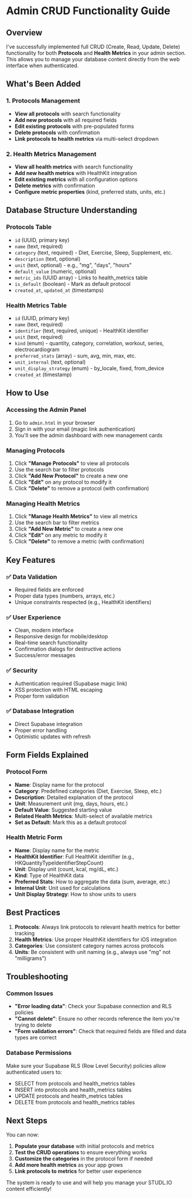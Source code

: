 # Admin CRUD Functionality Guide

## Overview
I've successfully implemented full CRUD (Create, Read, Update, Delete) functionality for both **Protocols** and **Health Metrics** in your admin section. This allows you to manage your database content directly from the web interface when authenticated.

## What's Been Added

### 1. **Protocols Management**
- **View all protocols** with search functionality
- **Add new protocols** with all required fields
- **Edit existing protocols** with pre-populated forms
- **Delete protocols** with confirmation
- **Link protocols to health metrics** via multi-select dropdown

### 2. **Health Metrics Management**
- **View all health metrics** with search functionality
- **Add new health metrics** with HealthKit integration
- **Edit existing metrics** with all configuration options
- **Delete metrics** with confirmation
- **Configure metric properties** (kind, preferred stats, units, etc.)

## Database Structure Understanding

### Protocols Table
- `id` (UUID, primary key)
- `name` (text, required)
- `category` (text, required) - Diet, Exercise, Sleep, Supplement, etc.
- `description` (text, optional)
- `unit` (text, optional) - e.g., "mg", "days", "hours"
- `default_value` (numeric, optional)
- `metric_ids` (UUID array) - Links to health_metrics table
- `is_default` (boolean) - Mark as default protocol
- `created_at`, `updated_at` (timestamps)

### Health Metrics Table
- `id` (UUID, primary key)
- `name` (text, required)
- `identifier` (text, required, unique) - HealthKit identifier
- `unit` (text, required)
- `kind` (enum) - quantity, category, correlation, workout, series, electrocardiogram
- `preferred_stats` (array) - sum, avg, min, max, etc.
- `unit_internal` (text, optional)
- `unit_display_strategy` (enum) - by_locale, fixed, from_device
- `created_at` (timestamp)

## How to Use

### Accessing the Admin Panel
1. Go to `admin.html` in your browser
2. Sign in with your email (magic link authentication)
3. You'll see the admin dashboard with new management cards

### Managing Protocols
1. Click **"Manage Protocols"** to view all protocols
2. Use the search bar to filter protocols
3. Click **"Add New Protocol"** to create a new one
4. Click **"Edit"** on any protocol to modify it
5. Click **"Delete"** to remove a protocol (with confirmation)

### Managing Health Metrics
1. Click **"Manage Health Metrics"** to view all metrics
2. Use the search bar to filter metrics
3. Click **"Add New Metric"** to create a new one
4. Click **"Edit"** on any metric to modify it
5. Click **"Delete"** to remove a metric (with confirmation)

## Key Features

### ✅ **Data Validation**
- Required fields are enforced
- Proper data types (numbers, arrays, etc.)
- Unique constraints respected (e.g., HealthKit identifiers)

### ✅ **User Experience**
- Clean, modern interface
- Responsive design for mobile/desktop
- Real-time search functionality
- Confirmation dialogs for destructive actions
- Success/error messages

### ✅ **Security**
- Authentication required (Supabase magic link)
- XSS protection with HTML escaping
- Proper form validation

### ✅ **Database Integration**
- Direct Supabase integration
- Proper error handling
- Optimistic updates with refresh

## Form Fields Explained

### Protocol Form
- **Name**: Display name for the protocol
- **Category**: Predefined categories (Diet, Exercise, Sleep, etc.)
- **Description**: Detailed explanation of the protocol
- **Unit**: Measurement unit (mg, days, hours, etc.)
- **Default Value**: Suggested starting value
- **Related Health Metrics**: Multi-select of available metrics
- **Set as Default**: Mark this as a default protocol

### Health Metric Form
- **Name**: Display name for the metric
- **HealthKit Identifier**: Full HealthKit identifier (e.g., HKQuantityTypeIdentifierStepCount)
- **Unit**: Display unit (count, kcal, mg/dL, etc.)
- **Kind**: Type of HealthKit data
- **Preferred Stats**: How to aggregate the data (sum, average, etc.)
- **Internal Unit**: Unit used for calculations
- **Unit Display Strategy**: How to show units to users

## Best Practices

1. **Protocols**: Always link protocols to relevant health metrics for better tracking
2. **Health Metrics**: Use proper HealthKit identifiers for iOS integration
3. **Categories**: Use consistent category names across protocols
4. **Units**: Be consistent with unit naming (e.g., always use "mg" not "milligrams")

## Troubleshooting

### Common Issues
- **"Error loading data"**: Check your Supabase connection and RLS policies
- **"Cannot delete"**: Ensure no other records reference the item you're trying to delete
- **"Form validation errors"**: Check that required fields are filled and data types are correct

### Database Permissions
Make sure your Supabase RLS (Row Level Security) policies allow authenticated users to:
- SELECT from protocols and health_metrics tables
- INSERT into protocols and health_metrics tables  
- UPDATE protocols and health_metrics tables
- DELETE from protocols and health_metrics tables

## Next Steps

You can now:
1. **Populate your database** with initial protocols and metrics
2. **Test the CRUD operations** to ensure everything works
3. **Customize the categories** in the protocol form if needed
4. **Add more health metrics** as your app grows
5. **Link protocols to metrics** for better user experience

The system is ready to use and will help you manage your STUDL.IO content efficiently!
